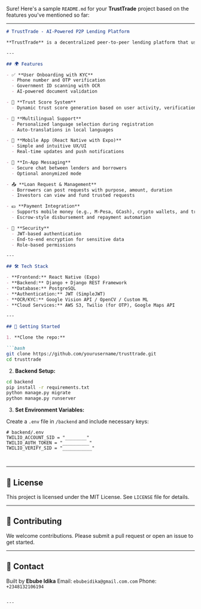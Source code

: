 Sure! Here's a sample `README.md` for your **TrustTrade** project based on the features you've mentioned so far:

---

````markdown
# TrustTrade - AI-Powered P2P Lending Platform

**TrustTrade** is a decentralized peer-to-peer lending platform that uses AI to connect investors with verified borrowers in unbanked and underserved communities. With trust scores, automated document verification, and multilingual accessibility, TrustTrade empowers financial inclusion through secure, transparent, and intelligent lending.

---

## 🌍 Features

- ✅ **User Onboarding with KYC**
  - Phone number and OTP verification
  - Government ID scanning with OCR
  - AI-powered document validation

- 🤖 **Trust Score System**
  - Dynamic trust score generation based on user activity, verification status, and loan history

- 📄 **Multilingual Support**
  - Personalized language selection during registration
  - Auto-translations in local languages

- 📱 **Mobile App (React Native with Expo)**
  - Simple and intuitive UX/UI
  - Real-time updates and push notifications

- 💬 **In-App Messaging**
  - Secure chat between lenders and borrowers
  - Optional anonymized mode

- 📤 **Loan Request & Management**
  - Borrowers can post requests with purpose, amount, duration
  - Investors can view and fund trusted requests

- 💵 **Payment Integration**
  - Supports mobile money (e.g., M-Pesa, GCash), crypto wallets, and traditional banking
  - Escrow-style disbursement and repayment automation

- 🔐 **Security**
  - JWT-based authentication
  - End-to-end encryption for sensitive data
  - Role-based permissions

---

## 🛠️ Tech Stack

- **Frontend:** React Native (Expo)
- **Backend:** Django + Django REST Framework
- **Database:** PostgreSQL
- **Authentication:** JWT (SimpleJWT)
- **OCR/KYC:** Google Vision API / OpenCV / Custom ML
- **Cloud Services:** AWS S3, Twilio (for OTP), Google Maps API

---

## 🚀 Getting Started

1. **Clone the repo:**

```bash
git clone https://github.com/yourusername/trusttrade.git
cd trusttrade
````

2. **Backend Setup:**

```bash
cd backend
pip install -r requirements.txt
python manage.py migrate
python manage.py runserver
```


3. **Set Environment Variables:**

Create a `.env` file in `/backend` and include necessary keys:

```env
# backend/.env
TWILIO_ACCOUNT_SID = "________"
TWILIO_AUTH_TOKEN = "__________"
TWILIO_VERIFY_SID = "___________"



```

---

## 📄 License

This project is licensed under the MIT License. See `LICENSE` file for details.

---

## 🤝 Contributing

We welcome contributions. Please submit a pull request or open an issue to get started.

---

## 📧 Contact

Built by **Ebube Idika**
Email: `ebubeidika@gmail.com.com`
Phone: `+2348132106194`

```

---

```
